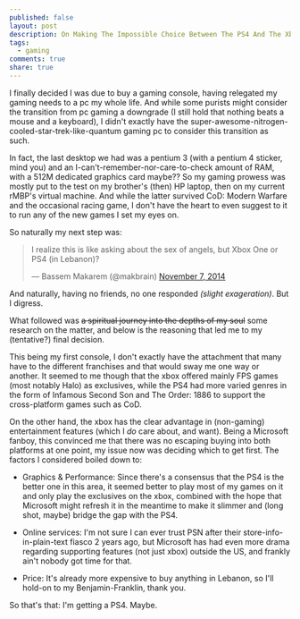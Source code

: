 ```yaml
---
published: false
layout: post
description: On Making The Impossible Choice Between The PS4 And The Xbox One
tags: 
  - gaming
comments: true
share: true
---
```


I finally decided I was due to buy a gaming console, having relegated my gaming needs to a pc my whole life. And while some purists might consider the transition from pc gaming a downgrade (I still hold that nothing beats a mouse and a keyboard), I didn't exactly have the super-awesome-nitrogen-cooled-star-trek-like-quantum gaming pc to consider this transition as such.

In fact, the last desktop we had was a pentium 3 (with a pentium 4 sticker, mind you) and an I-can't-remember-nor-care-to-check amount of RAM, with a 512M dedicated graphics card maybe?? So my gaming prowess was mostly put to the test on my brother's (then) HP laptop, then on my current rMBP's virtual machine. And while the latter survived CoD: Modern Warfare and the occasional racing game, I don't have the heart to even suggest to it to run any of the new games I set my eyes on.

So naturally my next step was:
<blockquote class="twitter-tweet" lang="en"><p>I realize this is like asking about the sex of angels, but Xbox One or PS4 (in Lebanon)?</p>&mdash; Bassem Makarem (@makbrain) <a href="https://twitter.com/makbrain/status/530780991942828032">November 7, 2014</a></blockquote> <script async src="//platform.twitter.com/widgets.js" charset="utf-8"></script>

And naturally, having no friends, no one responded _(slight exageration)_. But I digress.

What followed was ~~a spiritual journey into the depths of my soul~~ some research on the matter, and below is the reasoning that led me to my (tentative?) final decision.

This being my first console, I don't exactly have the attachment that many have to the different franchises and that would sway me one way or another. It seemed to me though that the xbox offered mainly FPS games (most notably Halo) as exclusives, while the PS4 had more varied genres in the form of Infamous Second Son and The Order: 1886 to support the cross-platform games such as CoD.

On the other hand, the xbox has the clear advantage in (non-gaming) entertainment features (which I _do_ care about, and want). Being a Microsoft fanboy, this convinced me that there was no escaping buying into both platforms at one point, my issue now was deciding which to get first. The factors I considered boiled down to:

- Graphics & Performance: Since there's a consensus that the PS4 is the better one in this area, it seemed better to play most of my games on it and only play the exclusives on the xbox, combined with the hope that Microsoft might refresh it in the meantime to make it slimmer and (long shot, maybe) bridge the gap with the PS4.

- Online services: I'm not sure I can ever trust PSN after their store-info-in-plain-text fiasco 2 years ago, but Microsoft has had even more drama regarding supporting features (not just xbox) outside the US, and frankly ain't nobody got time for that.

- Price: It's already more expensive to buy anything in Lebanon, so I'll hold-on to my Benjamin-Franklin, thank you.

So that's that: I'm getting a PS4. 
Maybe.



